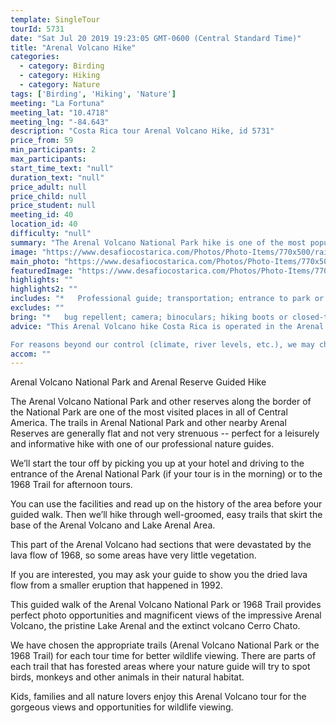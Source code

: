 ```yaml
---
template: SingleTour
tourId: 5731
date: "Sat Jul 20 2019 19:23:05 GMT-0600 (Central Standard Time)"
title: "Arenal Volcano Hike"
categories: 
  - category: Birding
  - category: Hiking
  - category: Nature
tags: ['Birding', 'Hiking', 'Nature']
meeting: "La Fortuna"
meeting_lat: "10.4718"
meeting_lng: "-84.643"
description: "Costa Rica tour Arenal Volcano Hike, id 5731"
price_from: 59
min_participants: 2
max_participants: 
start_time_text: "null"
duration_text: "null"
price_adult: null
price_child: null
price_student: null
meeting_id: 40
location_id: 40
difficulty: "null"
summary: "The Arenal Volcano National Park hike is one of the most popular tours in La Fortuna! Get as close as possible to the volcano while hiking through well-maintained paths that weave through the lush Costa Rican rainforest. Your nature guide will point out exotic plants and wildlife and explain the history of this fascinating volcano and area of Costa Rica. This is a must see for nature lovers and bird watchers!"
image: "https://www.desafiocostarica.com/Photos/Photo-Items/770x500/rainforest-natural-history-walk-at-the-arenal-volcano-3.jpg"
main_photo: "https://www.desafiocostarica.com/Photos/Photo-Items/770x500/rainforest-natural-history-walk-at-the-arenal-volcano-3.jpg"
featuredImage: "https://www.desafiocostarica.com/Photos/Photo-Items/770x500/rainforest-natural-history-walk-at-the-arenal-volcano-3.jpg"
highlights: ""
highlights2: ""
includes: "*   Professional guide; transportation; entrance to park or reserve"
excludes: ""
bring: "*   bug repellent; camera; binoculars; hiking boots or closed-toe shoes; rain gear"
advice: "This Arenal Volcano hike Costa Rica is operated in the Arenal Volcano National Park in the morning tour and the 1968 Trail for the afternoon for better wildlife viewing.We are a company that prides itself in sound ecological and sustainable tourism practices. We adhere to Costa Rica National Park guidelines to stay on authorized paths and do not permit the extraction of plants or the feeding of wild animals.

For reasons beyond our control (climate, river levels, etc.), we may change to a more-suitable tour with an equal or similar adventure-appeal or offer other tour options so you don't miss out on a fun day in Costa Rica. We reserve the right to cancel a trip due to unfavorable conditions & will only run a tour according to our policies. Full refund is given if (on rare occasion) no tour is run. This adventure involves some inherent risk and physical exertion, so you must be in good physical conditions."
accom: ""
---
```

Arenal Volcano National Park and Arenal Reserve Guided Hike

The Arenal Volcano National Park and other reserves along the border of the National Park are one of the most visited places in all of Central America. The trails in Arenal National Park and other nearby Arenal Reserves are generally flat and not very strenuous -- perfect for a leisurely and informative hike with one of our professional nature guides.

We’ll start the tour off by picking you up at your hotel and driving to the entrance of the Arenal National Park (if your tour is in the morning) or to the 1968 Trail for afternoon tours.

You can use the facilities and read up on the history of the area before your guided walk. Then we’ll hike through well-groomed, easy trails that skirt the base of the Arenal Volcano and Lake Arenal Area.

This part of the Arenal Volcano had sections that were devastated by the lava flow of 1968, so some areas have very little vegetation.

If you are interested, you may ask your guide to show you the dried lava flow from a smaller eruption that happened in 1992.

This guided walk of the Arenal Volcano National Park or 1968 Trail provides perfect photo opportunities and magnificent views of the impressive Arenal Volcano, the pristine Lake Arenal and the extinct volcano Cerro Chato.

We have chosen the appropriate trails (Arenal Volcano National Park or the 1968 Trail) for each tour time for better wildlife viewing. There are parts of each trail that has forested areas where your nature guide will try to spot birds, monkeys and other animals in their natural habitat.

Kids, families and all nature lovers enjoy this Arenal Volcano tour for the gorgeous views and opportunities for wildlife viewing.